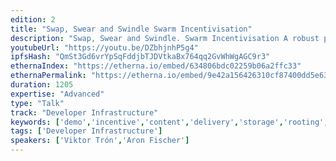 ```yaml
---
edition: 2
title: "Swap, Swear and Swindle Swarm Incentivisation"
description: "Swap, Swear and Swindle. Swarm Incentivisation A robust peer-to-peer content storage and retrieval system requires a careful balance between the needs of the service providers and those of the consumers. The Swarm network is uniquely able to address these needs due to the new opportunities ethereum offers in the form of micro payments and smart-contract governed incentive schemes. In this talk we want to introduce the swarm incentive system. It is built around three pillars which we call Swap, Swear and Swindle. The Swap system accounts for bandwidth usage and compensates nodes for serving up content. The dynamics of this system suggest that popular content will automatically become more widely distributed and faster to access. Micropayments are handled by a custom chequebook smart contract and we are actively looking to integrate full payment channels as well. The Swear contracts deal with long term storage, allowing nodes to sell access to their storage capacity while allowing others to reliably store their content on swarm for extended periods of time. Finally, the Swindle contracts constitute a litigation engine to resolve disputes. The properties of Swindle make it a natural candidate to be a state-channel judge contract and we will present our research into off-chain state-channels for proofs-of-custody, recurring payments as well as litigation and conflict resolution. Swarm thus touches upon multiple strands of research currently happening in and around the ethereum ecosystem and unifies them in a coherent narrative that we hope to convey in this talk."
youtubeUrl: "https://youtu.be/DZbhjnhP5g4"
ipfsHash: "QmSt3Gd6vrYpSqFddjbTJDVtkaBx764qq2GvWhWgAGC9r3"
ethernaIndex: "https://etherna.io/embed/634806bdc02259b06a2ffc33"
ethernaPermalink: "https://etherna.io/embed/9e42a156426310cf87400dd5e6352baf154fc6c1b4004e0a197c0dee14c4cc16"
duration: 1205
expertise: "Advanced"
type: "Talk"
track: "Developer Infrastructure"
keywords: ['demo','incentive','content','delivery','storage','rooting','node','payment','channels','swap','escrow','litigation','insured']
tags: ['Developer Infrastructure']
speakers: ['Viktor Trón','Aron Fischer']
---
```

